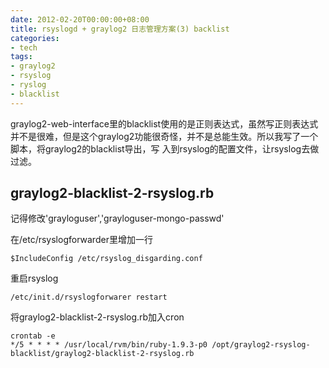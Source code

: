 ```yaml
---
date: 2012-02-20T00:00:00+08:00
title: rsyslogd + graylog2 日志管理方案(3) backlist
categories:
- tech
tags:
- graylog2
- rsyslog
- ryslog
- blacklist
---
```

graylog2-web-interface里的blacklist使用的是正则表达式，虽然写正则表达式并不是很难，但是这个graylog2功能很奇怪，并不是总能生效。所以我写了一个脚本，将graylog2的blacklist导出，写 入到rsyslog的配置文件，让rsyslog去做过滤。

## graylog2-blacklist-2-rsyslog.rb

<script src="https://gist.github.com/1868537.js?file=graylog2-blacklist-2-rsyslog.rb"></script>

记得修改'grayloguser','grayloguser-mongo-passwd'

在/etc/rsyslogforwarder里增加一行

	$IncludeConfig /etc/rsyslog_disgarding.conf
	
重启rsyslog

	/etc/init.d/rsyslogforwarer restart
	
将graylog2-blacklist-2-rsyslog.rb加入cron

	crontab -e
	*/5 * * * * /usr/local/rvm/bin/ruby-1.9.3-p0 /opt/graylog2-rsyslog-blacklist/graylog2-blacklist-2-rsyslog.rb
